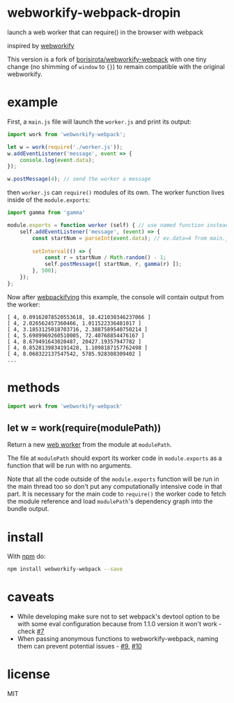 # webworkify-webpack-dropin

launch a web worker that can require() in the browser with webpack

inspired by [webworkify](https://github.com/substack/webworkify)

This version is a fork of [borisirota/webworkify-webpack](https://github.com/borisirota/webworkify-webpack) with one tiny change (no shimming of `window` to `{}`) to remain compatible with the original webworkify.

# example

First, a `main.js` file will launch the `worker.js` and print its output:

```js
import work from 'webworkify-webpack';

let w = work(require('./worker.js'));
w.addEventListener('message', event => {
    console.log(event.data);
});

w.postMessage(4); // send the worker a message
```

then `worker.js` can `require()` modules of its own. The worker function lives
inside of the `module.exports`:

```js
import gamma from 'gamma'

module.exports = function worker (self) { // use named function instead of anonymous to prevent possible issues (check the second caveat)
    self.addEventListener('message', (event) => {
        const startNum = parseInt(event.data); // ev.data=4 from main.js
        
        setInterval(() => {
            const r = startNum / Math.random() - 1;
            self.postMessage([ startNum, r, gamma(r) ]);
        }, 500);
    });
};
```

Now after [webpackifying](https://webpack.github.io) this example, the console will
contain output from the worker:

```
[ 4, 0.09162078520553618, 10.421030346237066 ]
[ 4, 2.026562457360466, 1.011522336481017 ]
[ 4, 3.1853125018703716, 2.3887589540750214 ]
[ 4, 5.6989969260510005, 72.40768854476167 ]
[ 4, 8.679491643020487, 20427.19357947782 ]
[ 4, 0.8528139834191428, 1.1098187157762498 ]
[ 4, 8.068322137547542, 5785.928308309402 ]
...
```

# methods

```js
import work from 'webworkify-webpack'
```

## let w = work(require(modulePath))

Return a new
[web worker](https://developer.mozilla.org/en-US/docs/Web/API/Worker)
from the module at `modulePath`.

The file at `modulePath` should export its worker code in `module.exports` as a
function that will be run with no arguments.

Note that all the code outside of the `module.exports` function will be run in
the main thread too so don't put any computationally intensive code in that
part. It is necessary for the main code to `require()` the worker code to fetch
the module reference and load `modulePath`'s dependency graph into the bundle
output.

# install

With [npm](https://npmjs.org) do:

```sh
npm install webworkify-webpack --save
```

# caveats

* While developing make sure not to set webpack's devtool option to be with some eval configuration because from 1.1.0 version it won't work - check [#7](https://github.com/borisirota/webworkify-webpack/pull/7)
* When passing anonymous functions to webworkify-webpack, naming them can prevent potential issues - [#9](https://github.com/borisirota/webworkify-webpack/issues/9), [#10](https://github.com/borisirota/webworkify-webpack/issues/10)

# license

MIT
